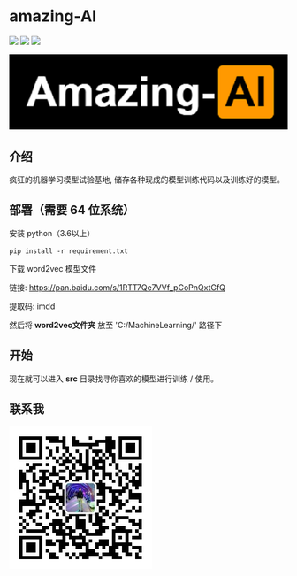 # amazing-AI

![](https://img.shields.io/badge/-%20mad-orange) ![](https://img.shields.io/badge/-%20crazy-grey) ![](https://img.shields.io/badge/-%20amazing-blue)

![](https://github.com/amazingTest/amazing-AI/blob/master/images/Logo.png)

## 介绍

疯狂的机器学习模型试验基地, 储存各种现成的模型训练代码以及训练好的模型。

## 部署（需要 64 位系统）

安装 python（3.6以上）

    pip install -r requirement.txt

下载 word2vec 模型文件

链接: https://pan.baidu.com/s/1RTT7Qe7VVf_pCoPnQxtGfQ

提取码: imdd

然后将 **word2vec文件夹** 放至 'C:/MachineLearning/' 路径下

## 开始

现在就可以进入 **src** 目录找寻你喜欢的模型进行训练 / 使用。

## 联系我

![](https://github.com/amazingTest/amazing-AI/blob/master/images/publicAcount.jpg)

